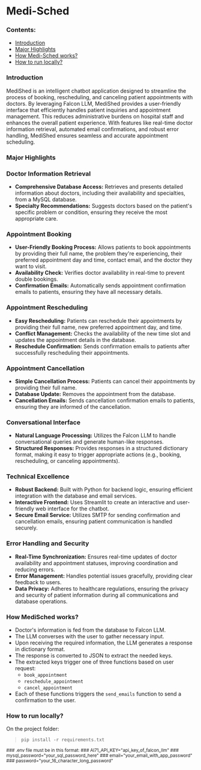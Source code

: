 # Medi-Sched
### Contents:
- [Introduction](https://github.com/Yub-S/Neuro-tech?tab=readme-ov-file#introduction)
- [Major Highlights](https://github.com/Yub-S/Neuro-tech?tab=readme-ov-file#major-highlights)
- [How Medi-Sched works?](https://github.com/Yub-S/Neuro-tech?tab=readme-ov-file#how-medisched-works)
- [How to run locally?](https://github.com/Yub-S/Neuro-tech?tab=readme-ov-file#how-to-run-locally)


### Introduction
 MediShed is an intelligent chatbot application designed to streamline the process of booking, rescheduling, and canceling patient appointments with doctors. By leveraging Falcon LLM, MediShed provides a user-friendly interface that efficiently handles patient inquiries and appointment management. This reduces administrative burdens on hospital staff and enhances the overall patient experience. With features like real-time doctor information retrieval, automated email confirmations, and robust error handling, MediShed ensures seamless and accurate appointment scheduling.
### Major Highlights
### Doctor Information Retrieval
- **Comprehensive Database Access:** Retrieves and presents detailed information about doctors, including their availability and specialties, from a MySQL database.
- **Specialty Recommendations:** Suggests doctors based on the patient's specific problem or condition, ensuring they receive the most appropriate care.

### Appointment Booking
- **User-Friendly Booking Process:** Allows patients to book appointments by providing their full name, the problem they're experiencing, their preferred appointment day and time, contact email, and the doctor they want to visit.
- **Availability Check:** Verifies doctor availability in real-time to prevent double bookings.
- **Confirmation Emails:** Automatically sends appointment confirmation emails to patients, ensuring they have all necessary details.

### Appointment Rescheduling
- **Easy Rescheduling:** Patients can reschedule their appointments by providing their full name, new preferred appointment day, and time.
- **Conflict Management:** Checks the availability of the new time slot and updates the appointment details in the database.
- **Reschedule Confirmation:** Sends confirmation emails to patients after successfully rescheduling their appointments.

### Appointment Cancellation
- **Simple Cancellation Process:** Patients can cancel their appointments by providing their full name.
- **Database Update:** Removes the appointment from the database.
- **Cancellation Emails:** Sends cancellation confirmation emails to patients, ensuring they are informed of the cancellation.

### Conversational Interface
- **Natural Language Processing:** Utilizes the Falcon LLM to handle conversational queries and generate human-like responses.
- **Structured Responses:** Provides responses in a structured dictionary format, making it easy to trigger appropriate actions (e.g., booking, rescheduling, or canceling appointments).

### Technical Excellence
- **Robust Backend:** Built with Python for backend logic, ensuring efficient integration with the database and email services.
- **Interactive Frontend:** Uses Streamlit to create an interactive and user-friendly web interface for the chatbot.
- **Secure Email Service:** Utilizes SMTP for sending confirmation and cancellation emails, ensuring patient communication is handled securely.

### Error Handling and Security
- **Real-Time Synchronization:** Ensures real-time updates of doctor availability and appointment statuses, improving coordination and reducing errors.
- **Error Management:** Handles potential issues gracefully, providing clear feedback to users.
- **Data Privacy:** Adheres to healthcare regulations, ensuring the privacy and security of patient information during all communications and database operations.

### How MediSched works?
- Doctor's information is fed from the database to Falcon LLM.
- The LLM converses with the user to gather necessary input.
- Upon receiving the required information, the LLM generates a response in dictionary format.
- The response is converted to JSON to extract the needed keys.
- The extracted keys trigger one of three functions based on user request:
  - `book_appointment`
  - `reschedule_appointment`
  - `cancel_appointment`
- Each of these functions triggers the `send_emails` function to send a confirmation to the user.
### How to run locally?
On the project folder:


> ```pip install -r requirements.txt```
<small>
### .env file must be in this format:
### AI71_API_KEY="api_key_of_falcon_llm"
### mysql_password="your_sql_password_here"
### email="your_email_with_app_password"
### password="your_16_character_long_password"
</small>

